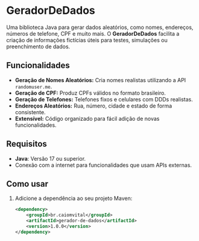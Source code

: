 # GeradorDeDados

Uma biblioteca Java para gerar dados aleatórios, como nomes, endereços, números de telefone, CPF e muito mais. O **GeradorDeDados** facilita a criação de informações fictícias úteis para testes, simulações ou preenchimento de dados.

## Funcionalidades

- **Geração de Nomes Aleatórios:** Cria nomes realistas utilizando a API `randomuser.me`.
- **Geração de CPF:** Produz CPFs válidos no formato brasileiro.
- **Geração de Telefones:** Telefones fixos e celulares com DDDs realistas.
- **Endereços Aleatórios:** Rua, número, cidade e estado de forma consistente.
- **Extensível:** Código organizado para fácil adição de novas funcionalidades.

## Requisitos

- **Java**: Versão 17 ou superior.
- Conexão com a internet para funcionalidades que usam APIs externas.

## Como usar

1. Adicione a dependência ao seu projeto Maven:
   ```xml
   <dependency>
       <groupId>br.caiomvital</groupId>
       <artifactId>gerador-de-dados</artifactId>
       <version>1.0.0</version>
   </dependency>
